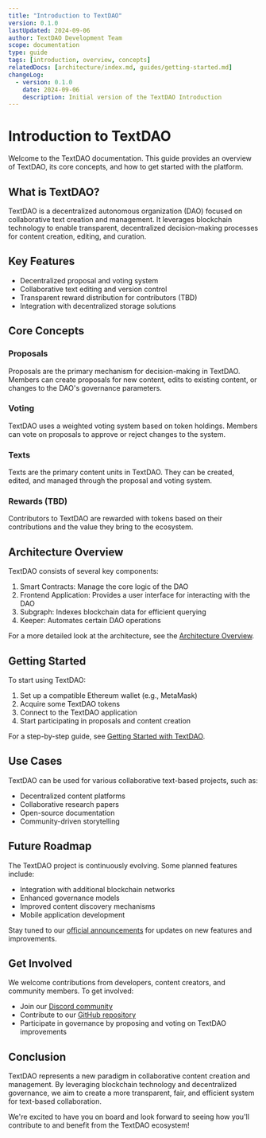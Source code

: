 ```yaml
---
title: "Introduction to TextDAO"
version: 0.1.0
lastUpdated: 2024-09-06
author: TextDAO Development Team
scope: documentation
type: guide
tags: [introduction, overview, concepts]
relatedDocs: [architecture/index.md, guides/getting-started.md]
changeLog:
  - version: 0.1.0
    date: 2024-09-06
    description: Initial version of the TextDAO Introduction
---
```


# Introduction to TextDAO

Welcome to the TextDAO documentation. This guide provides an overview of TextDAO, its core concepts, and how to get started with the platform.

## What is TextDAO?

TextDAO is a decentralized autonomous organization (DAO) focused on collaborative text creation and management. It leverages blockchain technology to enable transparent, decentralized decision-making processes for content creation, editing, and curation.

## Key Features

- Decentralized proposal and voting system
- Collaborative text editing and version control
- Transparent reward distribution for contributors (TBD)
- Integration with decentralized storage solutions

## Core Concepts

### Proposals

Proposals are the primary mechanism for decision-making in TextDAO. Members can create proposals for new content, edits to existing content, or changes to the DAO's governance parameters.

### Voting

TextDAO uses a weighted voting system based on token holdings. Members can vote on proposals to approve or reject changes to the system.

### Texts

Texts are the primary content units in TextDAO. They can be created, edited, and managed through the proposal and voting system.

### Rewards (TBD)

Contributors to TextDAO are rewarded with tokens based on their contributions and the value they bring to the ecosystem.

## Architecture Overview

TextDAO consists of several key components:

1. Smart Contracts: Manage the core logic of the DAO
2. Frontend Application: Provides a user interface for interacting with the DAO
3. Subgraph: Indexes blockchain data for efficient querying
4. Keeper: Automates certain DAO operations

For a more detailed look at the architecture, see the [Architecture Overview](architecture/index.md).

## Getting Started

To start using TextDAO:

1. Set up a compatible Ethereum wallet (e.g., MetaMask)
2. Acquire some TextDAO tokens
3. Connect to the TextDAO application
4. Start participating in proposals and content creation

For a step-by-step guide, see [Getting Started with TextDAO](guides/getting-started.md).

## Use Cases

TextDAO can be used for various collaborative text-based projects, such as:

- Decentralized content platforms
- Collaborative research papers
- Open-source documentation
- Community-driven storytelling

## Future Roadmap

The TextDAO project is continuously evolving. Some planned features include:

- Integration with additional blockchain networks
- Enhanced governance models
- Improved content discovery mechanisms
- Mobile application development

Stay tuned to our [official announcements](https://textdao.io/blog) for updates on new features and improvements.

## Get Involved

We welcome contributions from developers, content creators, and community members. To get involved:

- Join our [Discord community](https://discord.gg/textdao)
- Contribute to our [GitHub repository](https://github.com/textdao/textdao-monorepo)
- Participate in governance by proposing and voting on TextDAO improvements

## Conclusion

TextDAO represents a new paradigm in collaborative content creation and management. By leveraging blockchain technology and decentralized governance, we aim to create a more transparent, fair, and efficient system for text-based collaboration.

We're excited to have you on board and look forward to seeing how you'll contribute to and benefit from the TextDAO ecosystem!
